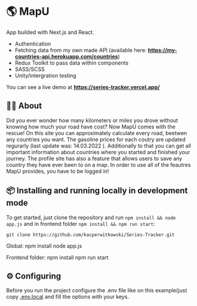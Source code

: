 # :earth_americas: MapU

App builded with Next.js and React.

- Authentication
- Fetching data from my own made API (available here: **https://my-countries-api.herokuapp.com/countries**)
- Redux Toolkit to pass data within components
- SASS/SCSS
- Unity/intergration testing

You can see a live demo at **https://series-tracker.vercel.app/**

## :tipping_hand_man: About

Did you ever wonder how many kilometers or miles you drove without
knowing how much your road have cost? Now MapU comes with the rescue!
On this site you can approximately calculate every road, beetwen any
countries you want. The gasoline prices for each coutry are updated
regurarly (last update was: 14.03.2022 ). Additionally to that you can
get all important information about countries where you started and
finished your journey. The profile site has also a feature that allows
users to save any country they have ever been to on a map. In order to
use all of the feautres MapU provides, you have to be logged in!

## :package: Installing and running locally in development mode

To get started, just clone the repository and run `npm install && node app.js` and in frontend folder `npm install && npm run start`:

    git clone https://github.com/kacperwitkowski/Series-Tracker.git

Global:
npm install
node app.js

Frontend folder:
npm install
npm run start

## :gear: Configuring

Before you run the project configure the .env file like on this example(just copy [.env.local](https://github.com/kacperwitkowski/Series-Tracker/blob/main/.env.local) and fill the options with your keys.
